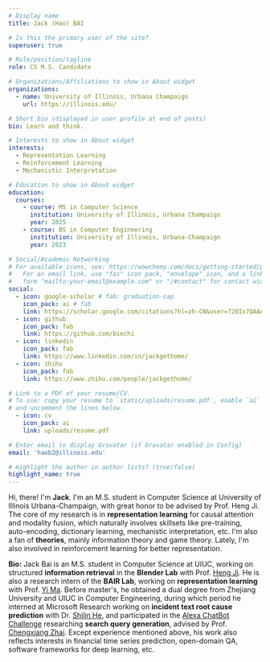 ```yaml
---
# Display name
title: Jack (Hao) BAI

# Is this the primary user of the site?
superuser: true

# Role/position/tagline
role: CS M.S. Candidate

# Organizations/Affiliations to show in About widget
organizations:
  - name: University of Illinois, Urbana Champaign
    url: https://illinois.edu/

# Short bio (displayed in user profile at end of posts)
bio: Learn and think.

# Interests to show in About widget
interests:
  - Representation Learning
  - Reinforcement Learning
  - Mechanistic Interpretation

# Education to show in About widget
education:
  courses:
    - course: MS in Computer Science
      institution: University of Illinois, Urbana Champaign
      year: 2025
    - course: BS in Computer Engineering
      institution: University of Illinois, Urbana-Champaign
      year: 2023

# Social/Academic Networking
# For available icons, see: https://wowchemy.com/docs/getting-started/page-builder/#icons
#   For an email link, use "fas" icon pack, "envelope" icon, and a link in the
#   form "mailto:your-email@example.com" or "/#contact" for contact widget.
social:
  - icon: google-scholar # fab: graduation-cap
    icon_pack: ai # fab
    link: https://scholar.google.com/citations?hl=zh-CN&user=720Ix7QAAAAJ
  - icon: github
    icon_pack: fab
    link: https://github.com/biechi
  - icon: linkedin
    icon_pack: fab
    link: https://www.linkedin.com/in/jackgethome/
  - icon: zhihu
    icon_pack: fab
    link: https://www.zhihu.com/people/jackgethome/

# Link to a PDF of your resume/CV.
# To use: copy your resume to `static/uploads/resume.pdf`, enable `ai` icons in `params.toml`,
# and uncomment the lines below.
  - icon: cv
    icon_pack: ai
    link: uploads/resume.pdf

# Enter email to display Gravatar (if Gravatar enabled in Config)
email: 'haob2@illinois.edu'

# Highlight the author in author lists? (true/false)
highlight_name: true
---
```


Hi, there! I'm **Jack**. I'm an M.S. student in Computer Science at University of Illinois Urbana-Champaign, with great honor to be advised by Prof. Heng Ji. The core of my research is in **representation learning** for causal attention and modality fusion, which naturally involves skillsets like pre-training, auto-encoding, dictionary learning, mechanistic interpretation, etc. I'm also a fan of **theories**, mainly information theory and game theory. Lately, I'm also involved in reinforcement learning for better representation.

**Bio:** Jack Bai is an M.S. student in Computer Science at UIUC, working on structured **information retrieval** in the **Blender Lab** with Prof. [Heng Ji](https://scholar.google.com/citations?hl=zh-CN&user=z7GCqT4AAAAJ). He is also a research intern of the **BAIR Lab**, working on **representation learning** with Prof. [Yi Ma](https://scholar.google.com/citations?hl=zh-CN&user=XqLiBQMAAAAJ). Before master's, he obtained a dual degree from Zhejiang University and UIUC in Computer Engineering, during which period he interned at Microsoft Research working on **incident text root cause prediction** with Dr. [Shilin He](https://scholar.google.com/citations?hl=zh-CN&user=wECvv2UAAAAJ), and participated in the [Alexa ChatBot Challenge](https://www.amazon.science/alexa-prize/teams/charmana-2022) researching **search query generation**, advised by Prof. [Chengxiang Zhai](https://scholar.google.com/citations?hl=zh-CN&user=YU-baPIAAAAJ). Except experience mentioned above, his work also reflects interests in financial time series prediction, open-domain QA, software frameworks for deep learning, etc.

<!-- {{< icon name="download" pack="fas" >}} Download my {{< staticref "uploads/demo_resume.pdf" "newtab" >}}resumé{{< /staticref >}}. -->
